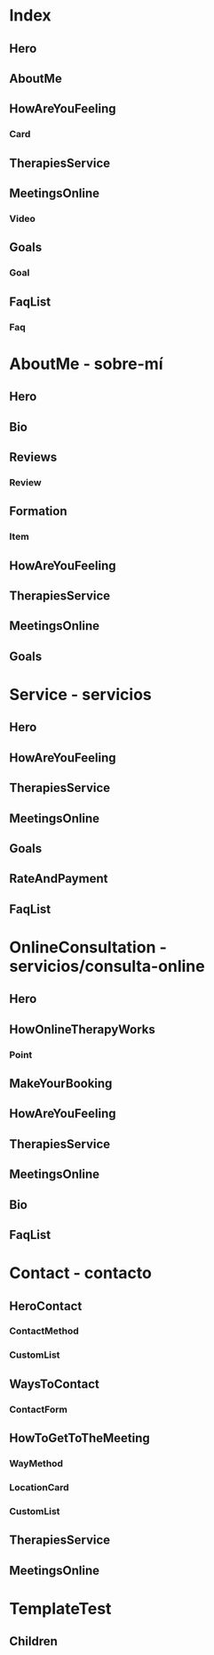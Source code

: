 # **Index**
## Hero
## AboutMe
## HowAreYouFeeling
### Card
## TherapiesService
## MeetingsOnline
### Video
## Goals
### Goal
## FaqList
### Faq

# **AboutMe** - sobre-mí
## Hero
## Bio
## Reviews
### Review
## Formation
### Item
## HowAreYouFeeling
## TherapiesService
## MeetingsOnline
## Goals

# **Service** - servicios
## Hero
## HowAreYouFeeling
## TherapiesService
## MeetingsOnline
## Goals
## RateAndPayment
## FaqList

# **OnlineConsultation** - servicios/consulta-online
## Hero
## HowOnlineTherapyWorks
### Point
## MakeYourBooking
## HowAreYouFeeling
## TherapiesService
## MeetingsOnline
## Bio
## FaqList

# **Contact** - contacto
## HeroContact
### ContactMethod
### CustomList  
## WaysToContact
### ContactForm
## HowToGetToTheMeeting
### WayMethod
### LocationCard
### CustomList
## TherapiesService
## MeetingsOnline

# TemplateTest
## Children